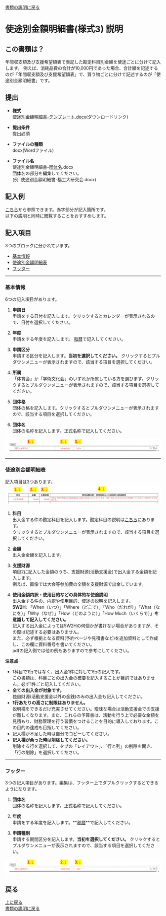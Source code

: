 [書類の説明に戻る](./書類の説明.md)
# 使途別金額明細書(様式3) 説明

## この書類は？
年間収支額及び支援希望額表で表記した勘定科目別金額を使途ごとに分けて記入します。
例えば、消耗品費の合計が10,000円であった場合、合計額を記述するのが「年間収支額及び支援希望額表」で、買う物ごとに分けて記述するのが「使途別金額明細書」です。


## 提出

- **様式**  
[使途別金額明細書-テンプレート.docx](https://github.com/fit-sogokanri/documents/raw/main/budget-and-grant/inital/distribution/%E4%BD%BF%E9%80%94%E5%88%A5%E9%87%91%E9%A1%8D%E6%98%8E%E7%B4%B0%E6%9B%B8-%E3%83%86%E3%83%B3%E3%83%97%E3%83%AC%E3%83%BC%E3%83%88.docx)(ダウンロードリンク)  

- **提出条件**  
提出必須  

- **ファイルの種類**  
docx(Wordファイル)  

- **ファイル名**  
使途別金額明細書-<ins>団体名</ins>.docx  
団体名の部分を編集してください。  
(例: 使途別金額明細書-福工大研究会.docx)  



## 記入例
[こちら](./sample/使途別金額明細書-記入例.pdf)から参照できます。赤字部分が記入箇所です。  
以下の説明と同時に閲覧することをおすすめします。



## 記入項目
3つのブロックに分かれています。
- [基本情報](#基本情報)
- [使途別金額明細表](#使途別金額明細表)
- [フッター](#フッター)

*****

### 基本情報
6つの記入項目があります。

1. **申請日**  
申請をする日付を記入します。クリックするとカレンダーが表示されるので、日付を選択してください。

2. **年度**  
申請をする年度を記入します。
<string><ins>和暦</ins></string>で記入してください。  

3. **申請区分**  
申請する区分を記入します。**当初を選択してください。** クリックするとプルダウンメニューが表示されますので、該当する項目を選択してください。 

4. **所属**  
「体育会」か「学術文化会」のいずれか所属している方を選びます。クリックするとプルダウンメニューが表示されますので、該当する項目を選択してください。

5. **団体格**  
団体の格を記入します。クリックするとプルダウンメニューが表示されますので、該当する項目を選択してください。

6. **団体名**  
団体の名称を記入します。正式名称で記入してください。

![使途別金額明細書 基本情報](./image/使途別金額明細書-基本情報.png)

*****

### 使途別金額明細表
記入項目は3つあります。
![使途別金額明細書 使途別金額明細表](./image/使途別金額明細書-使途別金額明細表.png)

1. **科目**  
出入金する件の勘定科目を記入します。勘定科目の説明は[こちら](./勘定科目表.md)にあります。  
クリックするとプルダウンメニューが表示されますので、該当する項目を選択してください。

2. **金額**  
出入金金額を記入します。

2. **支援財源**  
項目2に記入した金額のうち、支援財源(活動支援金)で出入金する金額を記入します。  
例えば、画像では大会等参加費の全額を支援財源で出金しています。

4. **使用金額内訳・使用目的などの具体的な使途説明**  
出入金する件の、内訳や使用目的、使途の説明を記入します。  
**5W2H**: 「When（いつ）」「Where（どこで）」「Who（だれが）」「What（なにを）」「Why（なぜ）」「How（どのように）」「How Much（いくらで）」**を意識して記入してください。**  
記入する出入金によっては5W2Hの何個かが書けない場合がありますが、その際は記述する必要はありません。    
また、必ず根拠となる資料(予約ページや見積書など)を追加資料として作成し、この欄に資料番号を書いてください。  
pdfの記入例では他の例もありますので参考にしてください。

**注意点**
- 1科目で1行ではなく、出入金1件に対して1行の記入です。  
この書類は、科目ごとの出入金の概要を記入することが目的ではありません。必ず1件ごと記入してください。  
- **全ての出入金が対象です。**  
独自財源(活動支援金以外の金銭)のみの出入金も記入してください。
- **1行あたりの高さに制限はありません。**  
説明欄をできるだけ充実させてください。曖昧な場合は活動支援金での支援が難しくなります。また、これらの予算書は、活動を行う上で必要な金額を見積もり、財務管理を行う習慣をつけることを目的に導入しております。この目的の達成も目指してください。
- 記入欄が不足した時は自分でコピーしてください。
- **記入欄が余った時は削除してください。**  
削除する行を選択して、タブの「レイアウト」、「行と列」の削除を開き、「行の削除」を選択してください。

*****

### フッター
3つの記入項目があります。編集は、フッター上でダブルクリックするとできるようになります。
1. **団体名**  
団体の名称を記入します。正式名称で記入してください。

2. **年度**  
申請をする年度を記入します。**<ins>和暦</ins>**で記入してください。  

3. **申請種別**  
申請する期間区分を記入します。**当初を選択してください。** クリックするとプルダウンメニューが表示されますので、該当する項目を選択してください。 

![使途別金額明細書 フッター](./image/使途別金額明細書-フッター.png)


## 戻る
[上に戻る](#使途別金額明細書様式3-説明)  
[書類の説明に戻る](./書類の説明.md)  